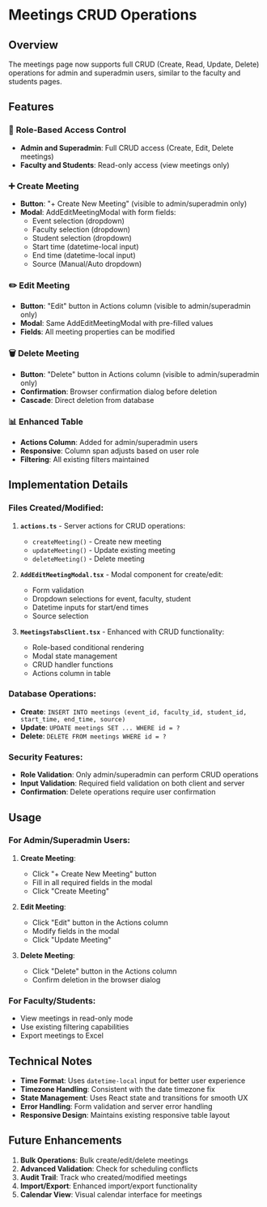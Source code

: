 # Meetings CRUD Operations

## Overview

The meetings page now supports full CRUD (Create, Read, Update, Delete) operations for admin and superadmin users, similar to the faculty and students pages.

## Features

### 🔐 **Role-Based Access Control**
- **Admin and Superadmin**: Full CRUD access (Create, Edit, Delete meetings)
- **Faculty and Students**: Read-only access (view meetings only)

### ➕ **Create Meeting**
- **Button**: "+ Create New Meeting" (visible to admin/superadmin only)
- **Modal**: AddEditMeetingModal with form fields:
  - Event selection (dropdown)
  - Faculty selection (dropdown)
  - Student selection (dropdown)
  - Start time (datetime-local input)
  - End time (datetime-local input)
  - Source (Manual/Auto dropdown)

### ✏️ **Edit Meeting**
- **Button**: "Edit" button in Actions column (visible to admin/superadmin only)
- **Modal**: Same AddEditMeetingModal with pre-filled values
- **Fields**: All meeting properties can be modified

### 🗑️ **Delete Meeting**
- **Button**: "Delete" button in Actions column (visible to admin/superadmin only)
- **Confirmation**: Browser confirmation dialog before deletion
- **Cascade**: Direct deletion from database

### 📊 **Enhanced Table**
- **Actions Column**: Added for admin/superadmin users
- **Responsive**: Column span adjusts based on user role
- **Filtering**: All existing filters maintained

## Implementation Details

### Files Created/Modified:

1. **`actions.ts`** - Server actions for CRUD operations:
   - `createMeeting()` - Create new meeting
   - `updateMeeting()` - Update existing meeting
   - `deleteMeeting()` - Delete meeting

2. **`AddEditMeetingModal.tsx`** - Modal component for create/edit:
   - Form validation
   - Dropdown selections for event, faculty, student
   - Datetime inputs for start/end times
   - Source selection

3. **`MeetingsTabsClient.tsx`** - Enhanced with CRUD functionality:
   - Role-based conditional rendering
   - Modal state management
   - CRUD handler functions
   - Actions column in table

### Database Operations:

- **Create**: `INSERT INTO meetings (event_id, faculty_id, student_id, start_time, end_time, source)`
- **Update**: `UPDATE meetings SET ... WHERE id = ?`
- **Delete**: `DELETE FROM meetings WHERE id = ?`

### Security Features:

- **Role Validation**: Only admin/superadmin can perform CRUD operations
- **Input Validation**: Required field validation on both client and server
- **Confirmation**: Delete operations require user confirmation

## Usage

### For Admin/Superadmin Users:

1. **Create Meeting**:
   - Click "+ Create New Meeting" button
   - Fill in all required fields in the modal
   - Click "Create Meeting"

2. **Edit Meeting**:
   - Click "Edit" button in the Actions column
   - Modify fields in the modal
   - Click "Update Meeting"

3. **Delete Meeting**:
   - Click "Delete" button in the Actions column
   - Confirm deletion in the browser dialog

### For Faculty/Students:

- View meetings in read-only mode
- Use existing filtering capabilities
- Export meetings to Excel

## Technical Notes

- **Time Format**: Uses `datetime-local` input for better user experience
- **Timezone Handling**: Consistent with the date timezone fix
- **State Management**: Uses React state and transitions for smooth UX
- **Error Handling**: Form validation and server error handling
- **Responsive Design**: Maintains existing responsive table layout

## Future Enhancements

1. **Bulk Operations**: Bulk create/edit/delete meetings
2. **Advanced Validation**: Check for scheduling conflicts
3. **Audit Trail**: Track who created/modified meetings
4. **Import/Export**: Enhanced import/export functionality
5. **Calendar View**: Visual calendar interface for meetings
